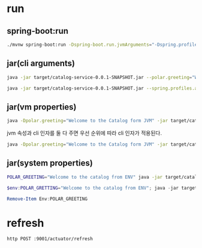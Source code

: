 # run

## spring-boot:run

```bash
./mvnw spring-boot:run -Dspring-boot.run.jvmArguments="-Dspring.profiles.active=testdata"
```

## jar(cli arguments)

```bash
java -jar target/catalog-service-0.0.1-SNAPSHOT.jar --polar.greeting="Welcome to the catalog from CLI"
```
```bash
java -jar target/catalog-service-0.0.1-SNAPSHOT.jar --spring.profiles.active=prod
```

## jar(vm properties)

```bash
java -Dpolar.greeting="Welcome to the Catalog form JVM" -jar target/catalog-service-0.0.1-SNAPSHOT.jar
```

jvm 속성과 cli 인자를 둘 다 주면 우선 순위에 따라 cli 인자가 적용된다.

```bash
java -Dpolar.greeting="Welcome to the Catalog form JVM" -jar target/catalog-service-0.0.1-SNAPSHOT.jar --polar.greeting="Welcome to the catalog from CLI"
```

## jar(system properties)

```bash
POLAR_GREETING="Welcome to the catalog from ENV" java -jar target/catalog-service-0.0.1-SNAPSHOT.jar
```

```powershell
$env:POLAR_GRETTING="Welcome to the catalog from ENV"; java -jar target/catalog-service-0.0.1-SNAPSHOT.jar
```
```powershell
Remove-Item Env:POLAR_GREETING
```

# refresh
```bash
http POST :9001/actuator/refresh
```
